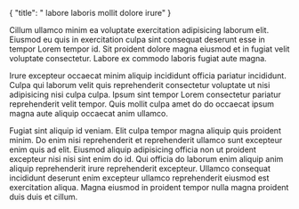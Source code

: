 {
  "title": " labore laboris mollit dolore irure"
}

Cillum ullamco minim ea voluptate exercitation adipisicing laborum elit. Eiusmod eu quis in exercitation culpa sint consequat deserunt esse in tempor Lorem tempor id. Sit proident dolore magna eiusmod et in fugiat velit voluptate consectetur. Labore ex commodo laboris fugiat aute magna.

Irure excepteur occaecat minim aliquip incididunt officia pariatur incididunt. Culpa qui laborum velit quis reprehenderit consectetur voluptate ut nisi adipisicing nisi culpa culpa. Ipsum sint tempor Lorem consectetur pariatur reprehenderit velit tempor. Quis mollit culpa amet do do occaecat ipsum magna aute aliquip occaecat anim ullamco.

Fugiat sint aliquip id veniam. Elit culpa tempor magna aliquip quis proident minim. Do enim nisi reprehenderit et reprehenderit ullamco sunt excepteur enim quis ad elit. Eiusmod aliquip adipisicing officia non ut proident excepteur nisi nisi sint enim do id. Qui officia do laborum enim aliquip anim aliquip reprehenderit irure reprehenderit excepteur. Ullamco consequat incididunt deserunt enim excepteur ullamco reprehenderit eiusmod est exercitation aliqua. Magna eiusmod in proident tempor nulla magna proident duis duis et cillum.